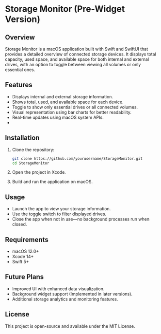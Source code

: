 # **Storage Monitor (Pre-Widget Version)**  

## **Overview**  
Storage Monitor is a macOS application built with Swift and SwiftUI that provides a detailed overview of connected storage devices. It displays total capacity, used space, and available space for both internal and external drives, with an option to toggle between viewing all volumes or only essential ones.  


## **Features**  
- Displays internal and external storage information.  
- Shows total, used, and available space for each device.  
- Toggle to show only essential drives or all connected volumes.  
- Visual representation using bar charts for better readability.  
- Real-time updates using macOS system APIs.
- 

## **Installation**  
1. Clone the repository:  
   ```sh
   git clone https://github.com/yourusername/StorageMonitor.git
   cd StorageMonitor
   ```
   
2. Open the project in Xcode.  
3. Build and run the application on macOS.  

## **Usage**  
- Launch the app to view your storage information.  
- Use the toggle switch to filter displayed drives.  
- Close the app when not in use—no background processes run when closed.  

## **Requirements**  
- macOS 12.0+  
- Xcode 14+  
- Swift 5+  

## **Future Plans**  
- Improved UI with enhanced data visualization.  
- Background widget support (Implemented in later versions).  
- Additional storage analytics and monitoring features.  

## **License**  
This project is open-source and available under the MIT License.  
